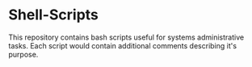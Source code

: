 # Shell-Scripts
This repository contains bash scripts useful for systems administrative tasks.
Each script would contain additional comments describing it's purpose.
